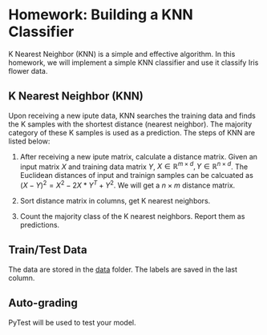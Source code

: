 # Homework: Building a KNN Classifier

K Nearest Neighbor (KNN) is a simple and effective algorithm. In this homework, we will implement a simple KNN classifier and use it classify Iris flower data. 

## K Nearest Neighbor (KNN)

Upon receiving a new ipute data, KNN searches the training data and finds the K samples with the shortest distance (nearest neighbor). The majority category of these K samples is used as a prediction. The steps of KNN are listed below:

1. After receiving a new ipute matrix, calculate a distance matrix.
   Given an input matrix $X$ and training data matrix $Y$, $X \in \mathbb{R}^{m \times d}, Y \in \mathbb{R}^{n \times d}$. The Euclidean distances of input and trainign samples can be calcuated as $(X - Y)^2=X^2 - 2X*Y^T + Y^2$. We will get a $n \times m$ distance matrix.

2. Sort distance matrix in columns, get K nearest neighbors.

3. Count the majority class of the K nearest neighbors. Report them as predictions.

## Train/Test Data

The data are stored in the [data](./data) folder. The labels are saved in the last column.

## Auto-grading

PyTest will be used to test your model. 
